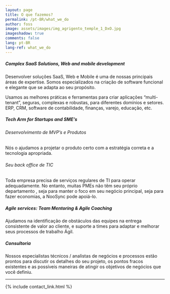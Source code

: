 ```yaml
---
layout: page
title: O que fazemos?
permalink: /pt-BR/what_we_do
author: foss
image: assets/images/img_agrigento_temple_1_DxO.jpg
imageshadow: true
comments: false
lang: pt-BR
lang-ref: what_we_do
---
```

<h5>Complex SaaS Solutions, Web and mobile development</h5>
Desenvolver soluções SaaS, Web e Mobile é uma de nossas principais áreas de expertise. Somos especializados na criação de software funcional e elegante que se adapta ao seu propósito.  

Usamos as melhores práticas e ferramentas para criar aplicações “multi-tenant”, seguras, complexas e robustas, para diferentes domínios e setores. ERP, CRM, software de contabilidade, finanças, varejo, educação, etc.  

<h5>Tech Arm for Startups and SME’s</h5>

<h6>Desenvolvimento de MVP’s e Produtos</h6>
Nós o ajudamos a projetar o produto certo com a estratégia correta e a tecnologia apropriada.

<h6>Seu back office de TIC  </h6>
Toda empresa precisa de serviços regulares de TI para operar adequadamente. No entanto, muitas PMEs não têm seu próprio departamento , seja para manter o foco em seu negócio principal, seja para fazer economias, a NooSync pode apoiá-lo.  

<h5>Agile services: Team Mentoring & Agile Coaching</h5>
Ajudamos na identificação de  obstáculos das equipes na  entrega consistente de valor ao cliente,  e suporte a times para adaptar e melhorar seus processos de trabalho Ágil.  


<h5>Consultoria</h5>
Nossos especialistas técnicos / analistas de negócios e processos estão prontos para discutir os detalhes do seu projeto, os pontos fracos existentes e as possíveis maneiras de atingir os objetivos de negócios que você definiu.  

<HR>
{% include contact_link.html %}